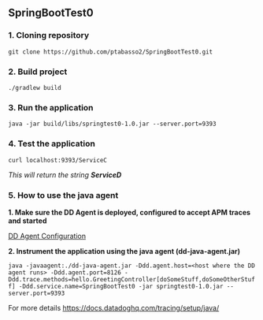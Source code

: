 ## SpringBootTest0

### 1. Cloning repository
`git clone https://github.com/ptabasso2/SpringBootTest0.git`

### 2. Build project
`./gradlew build`

### 3. Run the application
`java -jar build/libs/springtest0-1.0.jar --server.port=9393`

### 4. Test the application
`curl localhost:9393/ServiceC`

*This will return the string **ServiceD***

### 5. How to use the java agent

**1. Make sure the DD Agent is deployed, configured to accept APM traces and started**

[DD Agent Configuration](https://docs.datadoghq.com/tracing/send_traces/)

**2. Instrument the application using the java agent (dd-java-agent.jar)**

`java -javaagent:./dd-java-agent.jar -Ddd.agent.host=<host where the DD agent runs> -Ddd.agent.port=8126 -Ddd.trace.methods=hello.GreetingController[doSomeStuff,doSomeOtherStuff] -Ddd.service.name=SpringBootTest0 -jar springtest0-1.0.jar --server.port=9393`
  
For more details https://docs.datadoghq.com/tracing/setup/java/

